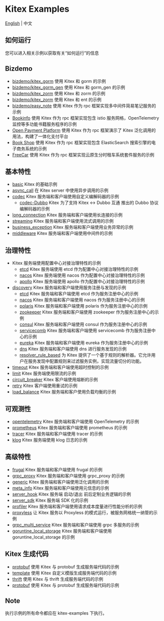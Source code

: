 # Kitex Examples

[English](README.md) | 中文

## 如何运行

您可以进入相关示例以获取有关“如何运行”的信息

## Bizdemo
- [bizdemo/kitex_gorm](bizdemo/kitex_gorm) 使用 Kitex 和 gorm 的示例
- [bizdemo/kitex_gorm_gen](bizdemo/kitex_gorm_gen) 使用 Kitex 和 gorm_gen 的示例
- [bizdemo/kitex_zorm](bizdemo/kitex_zorm) 使用 Kitex 和 zorm 的示例
- [bizdemo/kitex_zorm](bizdemo/kitex_zorm) 使用 Kitex 和 ent 的示例
- [bizdemo/easy_note](bizdemo/easy_note) 使用 Kitex 作为 rpc 框架实现多中间件简易笔记服务的示例
- [Bookinfo](https://github.com/cloudwego/biz-demo/tree/main/bookinfo) 使用 Kitex 作为 rpc 框架实现包含 istio 服务网格，OpenTelemetry 监控等多功能书籍服务程序的示例
- [Open Payment Platform](https://github.com/cloudwego/biz-demo/tree/main/open-payment-platform) 使用 Kitex 作为 rpc 框架演示了 Kitex 泛化调用的用法，构建了一体化支付平台
- [Book Shop](https://github.com/cloudwego/biz-demo/tree/main/book-shop) 使用 Kitex 作为 rpc 框架实现包含 ElasticSearch 搜索引擎的电子商务系统的示例
- [FreeCar](https://github.com/CyanAsterisk/FreeCar) 使用 Kitex 作为 rpc 框架实现云原生分时租车系统套件服务的示例

## 基本特性
- [basic](basic) Kitex 的基础示例
- [async_call](async_call) 在 Kitex server 中使用异步调用的示例
- [codec](codec) Kitex 服务端和客户端使用自定义编解码器的示例
  - [codec-Dubbo](https://github.com/kitex-contrib/codec-dubbo/tree/main/samples/helloworld) Kitex 为了支持 Kitex <-> Dubbo 互通 推出的 Dubbo 协议编解码器的示例
- [long_connection](longconnection) Kitex 服务端和客户端使用长连接的示例
- [streaming](streaming) Kitex 服务端和客户端使用流式调用的示例
- [business_exception](business_exception) Kitex 服务端和客户端使用业务异常的示例
- [middleware](middleware) Kitex 服务端和客户端使用中间件的示例

## 治理特性
- Kitex 服务端使用配置中心对接治理特性的示例
  - [etcd](https://github.com/kitex-contrib/config-etcd/tree/main/example) Kitex 服务端使用 etcd 作为配置中心对接治理特性的示例
  - [nacos](https://github.com/kitex-contrib/config-nacos/tree/main/example) Kitex 服务端使用 nacos 作为配置中心对接治理特性的示例
  - [apollo](https://github.com/kitex-contrib/config-apollo/tree/main/example) Kitex 服务端使用 apollo 作为配置中心对接治理特性的示例
- [discovery](discovery) Kitex 服务端和客户端使用服务注册与发现的示例
  - [etcd](https://github.com/kitex-contrib/registry-etcd/tree/main/example) Kitex 服务端和客户端使用 etcd 作为服务注册中心的示例
  - [nacos](https://github.com/kitex-contrib/registry-nacos/tree/main/example) Kitex 服务端和客户端使用 nacos 作为服务注册中心的示例
  - [polaris](https://github.com/kitex-contrib/registry-polaris/tree/main/example) Kitex 服务端和客户端使用 polaris 作为服务注册中心的示例
  - [zookeeper](https://github.com/kitex-contrib/registry-zookeeper) Kitex 服务端和客户端使用 zookeeper 作为服务注册中心的示例
  - [consul](https://github.com/kitex-contrib/registry-consul/tree/main/example) Kitex 服务端和客户端使用 consul 作为服务注册中心的示例
  - [servicecomb](https://github.com/kitex-contrib/registry-servicecomb/tree/main/example) Kitex 服务端和客户端使用 servicecomb 作为服务注册中心的示例
  - [eureka](https://github.com/kitex-contrib/registry-eureka/tree/main/example) Kitex 服务端和客户端使用 eureka 作为服务注册中心的示例
  - [dns](https://github.com/kitex-contrib/resolver-dns) Kitex 服务端和客户端使用 dns 进行服务发现的示例
  - [resolver_rule_based](https://github.com/kitex-contrib/resolver-rule-based/tree/main/demo) 为 Kitex 提供了一个基于规则的解析器。它允许用户在服务发现中配置规则来过滤服务实例，实现流量切分的功能。
- [timeout](governance/timeout) Kitex 服务端和客户端使用超时控制的示例
- [limit](governance/limit) Kitex 服务端使用限流的示例
- [circuit_breaker](governance/circuitbreak) Kitex 客户端使用熔断的示例
- [retry](governance/retry) Kitex 客户端使用重试的示例
- [load_balance](loadbalancer) Kitex 服务端和客户使用负载均衡的示例

## 可观测性
- [opentelemetry](opentelemetry) Kitex 服务端和客户端使用 OpenTelemetry 的示例
- [prometheus](prometheus) Kitex 服务端和客户端使用 prometheus 的示例
- [tracer](tracer) Kitex 服务端和客户端使用 tracer 的示例
- [klog](klog) Kitex 服务端使用 klog 日志的示例

## 高级特性
- [frugal](frugal) Kitex 服务端和客户端使用 frugal 的示例
- [grpc_proxy](grpcproxy) Kitex 服务端和客户端使用 grpc_proxy 的示例
- [generic](generic) Kitex 服务端和客户端使用泛化调用的示例
- [meta_info](metainfo) Kitex 服务端和客户端使用元信息的示例
- [server_hook](server_hook) Kitex 服务端 启动/退出 前后定制业务逻辑的示例
- [server_sdk](server_sdk) Kitex 服务端 SDK 化的示例
- [profiler](profiler) Kitex 服务端和客户端使用请求成本度量进行性能分析的示例
- [proxyless](proxyless) 让 Kitex 服务以 Proxyless 的模式运行，被服务网格统一纳管的示例
- [grpc_multi_service](grpc_multi_service) Kitex 服务端和客户端使用 grpc 多服务的示例
- [goruntine_local_storage](goroutine-local-storage) Kitex 服务端和客户端使用 goruntine_local_storage 的示例

## Kitex 生成代码
- [protobuf](kitex/protobuf) 使用 Kitex 与 protobuf 生成服务端代码的示例
- [template](kitex/template) 使用 Kitex 自定义模版生成服务端代码的示例
- [thrift](kitex/thrift) 使用 Kitex 与 thrift 生成服务端代码的示例
- [protobuf](kitex/protobuf) 使用 Kitex 与 protobuf 生成服务端代码的示例

## Note

执行示例的所有命令都应在 kitex-examples 下执行。